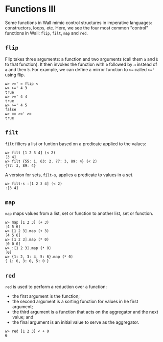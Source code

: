 # Functions III

Some functions in Wall mimic control structures in imperative languages: constructors, loops, etc.  Here, we see the four most common "control" functions in Wall: `flip`, `filt`, `map` and `red`.

## `flip`

Flip takes three arguments: a function and two arguments (call them `a` and `b` to that function).  It then invokes the function with `b` followed by `a` instead of `a` and then `b`.  For example, we can define a mirror function to `>=` called `>='` using flip.

```
w> >=' = flip <
w> >=' 4 3
true
w> >=' 4 4
true
w> >=' 4 5
false
w> == >=' >=
true
```

## `filt`

`filt` filters a list or funtion based on a predicate applied to the values:

```
w> filt [1 2 3 4] (< 2)
[3 4]
w> filt {55: 1, 63: 2, 77: 3, 89: 4} (< 2)
{77: 3, 89: 4}
```

A version for sets, `filt-s`, applies a predicate to values in a set.

```
w> filt-s :[1 2 3 4] (< 2)
:[3 4]
```

## `map`

`map` maps values from a list, set or function to another list, set or function.

```
w> map [1 2 3] (+ 3)
[4 5 6]
w> [1 2 3].map (+ 3)
[4 5 6]
w> [1 2 3].map (* 0)
[0 0 0]
w> :[1 2 3].map (* 0)
[0]
w> {1: 2, 3: 4, 5: 6}.map (* 0)
{ 1: 0, 3: 0, 5: 0 }
```

## `red`

`red` is used to perform a reduction over a function:

- the first argument is the function;
- the second argument is a sorting function for values in he first argument;
- the third argument is a function that acts on the aggregator and the next value; and
- the final argument is an initial value to serve as the aggregator.

```
w> red [1 2 3] < + 0
6
```